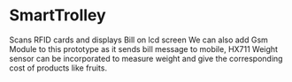 # SmartTrolley
Scans RFID cards and displays Bill on lcd screen
We can also add Gsm Module to this prototype as it sends bill message to mobile,
HX711 Weight sensor can be incorporated to measure weight and give the corresponding cost of products like fruits.
